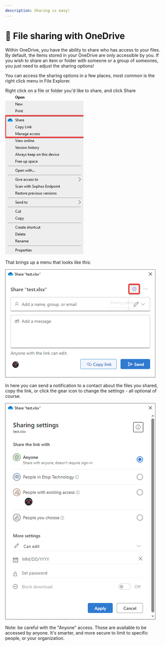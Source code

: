```yaml
---
description: Sharing is easy!
---
```


# 🤝 File sharing with OneDrive

Within OneDrive, you have the ability to share who has access to your files. By default, the items stored in your OneDrive are only accessible by you. If you wish to share an item or folder with someone or a group of someones, you just need to adjust the sharing options!

You can access the sharing options in a few places, most common is the right click menu in File Explorer.&#x20;

Right click on a file or folder you'd like to share, and click Share\
![](<../../../../.gitbook/assets/image (2) (1) (1) (1) (1) (1) (1) (1).png>)

That brings up a menu that looks like this:

![](<../../../../.gitbook/assets/image (3) (1) (1) (1) (1) (1) (1) (1).png>)

In here you can send a notification to a contact about the files you shared, copy the link, or click the gear icon to change the settings - all optional of course.

![](<../../../../.gitbook/assets/image (4) (1) (1) (1).png>)

Note: be careful with the "Anyone" access. Those are available to be accessed by anyone. It's smarter, and more  secure to limit to specific people, or your organization.
